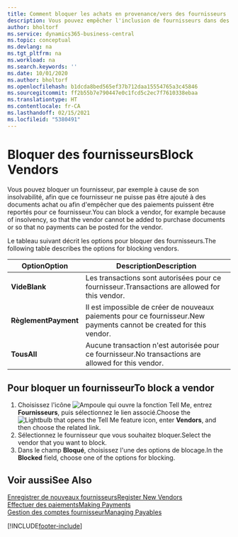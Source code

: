 ```yaml
---
title: Comment bloquer les achats en provenance/vers des fournisseurs
description: Vous pouvez empêcher l'inclusion de fournisseurs dans des transactions, ou simplement bloquer de nouveaux paiements qui leur sont destinés.
author: bholtorf
ms.service: dynamics365-business-central
ms.topic: conceptual
ms.devlang: na
ms.tgt_pltfrm: na
ms.workload: na
ms.search.keywords: ''
ms.date: 10/01/2020
ms.author: bholtorf
ms.openlocfilehash: b1dcda8bed565ef37b712daa15554765a3c45846
ms.sourcegitcommit: ff2b55b7e790447e0c1fcd5c2ec7f7610338ebaa
ms.translationtype: HT
ms.contentlocale: fr-CA
ms.lasthandoff: 02/15/2021
ms.locfileid: "5380491"
---
```

# <a name="block-vendors"></a><span data-ttu-id="fd1f8-103">Bloquer des fournisseurs</span><span class="sxs-lookup"><span data-stu-id="fd1f8-103">Block Vendors</span></span>
<span data-ttu-id="fd1f8-104">Vous pouvez bloquer un fournisseur, par exemple à cause de son insolvabilité, afin que ce fournisseur ne puisse pas être ajouté à des documents achat ou afin d'empêcher que des paiements puissent être reportés pour ce fournisseur.</span><span class="sxs-lookup"><span data-stu-id="fd1f8-104">You can block a vendor, for example because of insolvency, so that the vendor cannot be added to purchase documents or so that no payments can be posted for the vendor.</span></span>

<span data-ttu-id="fd1f8-105">Le tableau suivant décrit les options pour bloquer des fournisseurs.</span><span class="sxs-lookup"><span data-stu-id="fd1f8-105">The following table describes the options for blocking vendors.</span></span>  

|<span data-ttu-id="fd1f8-106">Option</span><span class="sxs-lookup"><span data-stu-id="fd1f8-106">Option</span></span>|<span data-ttu-id="fd1f8-107">Description</span><span class="sxs-lookup"><span data-stu-id="fd1f8-107">Description</span></span>|  
|--------------------|------------|  
|<span data-ttu-id="fd1f8-108">**Vide**</span><span class="sxs-lookup"><span data-stu-id="fd1f8-108">**Blank**</span></span>|<span data-ttu-id="fd1f8-109">Les transactions sont autorisées pour ce fournisseur.</span><span class="sxs-lookup"><span data-stu-id="fd1f8-109">Transactions are allowed for this vendor.</span></span>|
|<span data-ttu-id="fd1f8-110">**Règlement**</span><span class="sxs-lookup"><span data-stu-id="fd1f8-110">**Payment**</span></span>|<span data-ttu-id="fd1f8-111">Il est impossible de créer de nouveaux paiements pour ce fournisseur.</span><span class="sxs-lookup"><span data-stu-id="fd1f8-111">New payments cannot be created for this vendor.</span></span>|  
|<span data-ttu-id="fd1f8-112">**Tous**</span><span class="sxs-lookup"><span data-stu-id="fd1f8-112">**All**</span></span>|<span data-ttu-id="fd1f8-113">Aucune transaction n'est autorisée pour ce fournisseur.</span><span class="sxs-lookup"><span data-stu-id="fd1f8-113">No transactions are allowed for this vendor.</span></span>|  

## <a name="to-block-a-vendor"></a><span data-ttu-id="fd1f8-114">Pour bloquer un fournisseur</span><span class="sxs-lookup"><span data-stu-id="fd1f8-114">To block a vendor</span></span>  
1. <span data-ttu-id="fd1f8-115">Choisissez l'icône ![Ampoule qui ouvre la fonction Tell Me](media/ui-search/search_small.png "Dites-moi ce que vous voulez faire"), entrez **Fournisseurs**, puis sélectionnez le lien associé.</span><span class="sxs-lookup"><span data-stu-id="fd1f8-115">Choose the ![Lightbulb that opens the Tell Me feature](media/ui-search/search_small.png "Tell me what you want to do") icon, enter **Vendors**, and then choose the related link.</span></span>
2. <span data-ttu-id="fd1f8-116">Sélectionnez le fournisseur que vous souhaitez bloquer.</span><span class="sxs-lookup"><span data-stu-id="fd1f8-116">Select the vendor that you want to block.</span></span>
3. <span data-ttu-id="fd1f8-117">Dans le champ **Bloqué**, choisissez l'une des options de blocage.</span><span class="sxs-lookup"><span data-stu-id="fd1f8-117">In the **Blocked** field, choose one of the options for blocking.</span></span>

## <a name="see-also"></a><span data-ttu-id="fd1f8-118">Voir aussi</span><span class="sxs-lookup"><span data-stu-id="fd1f8-118">See Also</span></span>  
[<span data-ttu-id="fd1f8-119">Enregistrer de nouveaux fournisseurs</span><span class="sxs-lookup"><span data-stu-id="fd1f8-119">Register New Vendors</span></span>](purchasing-how-register-new-vendors.md)  
[<span data-ttu-id="fd1f8-120">Effectuer des paiements</span><span class="sxs-lookup"><span data-stu-id="fd1f8-120">Making Payments</span></span>](payables-make-payments.md)  
[<span data-ttu-id="fd1f8-121">Gestion des comptes fournisseur</span><span class="sxs-lookup"><span data-stu-id="fd1f8-121">Managing Payables</span></span>](payables-manage-payables.md)


[!INCLUDE[footer-include](includes/footer-banner.md)]
